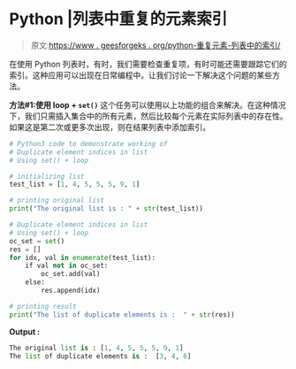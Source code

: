 # Python |列表中重复的元素索引

> 原文:[https://www . geesforgeks . org/python-重复元素-列表中的索引/](https://www.geeksforgeeks.org/python-duplicate-element-indices-in-list/)

在使用 Python 列表时，有时，我们需要检查重复项，有时可能还需要跟踪它们的索引。这种应用可以出现在日常编程中。让我们讨论一下解决这个问题的某些方法。

**方法#1:使用 loop + `set()`**
这个任务可以使用以上功能的组合来解决。在这种情况下，我们只需插入集合中的所有元素，然后比较每个元素在实际列表中的存在性。如果这是第二次或更多次出现，则在结果列表中添加索引。

```py
# Python3 code to demonstrate working of
# Duplicate element indices in list
# Using set() + loop

# initializing list
test_list = [1, 4, 5, 5, 5, 9, 1]

# printing original list
print("The original list is : " + str(test_list))

# Duplicate element indices in list
# Using set() + loop
oc_set = set()
res = []
for idx, val in enumerate(test_list):
    if val not in oc_set:
        oc_set.add(val)         
    else:
        res.append(idx)     

# printing result
print("The list of duplicate elements is :  " + str(res))
```

**Output :**

```py
The original list is : [1, 4, 5, 5, 5, 9, 1]
The list of duplicate elements is :  [3, 4, 6]

```